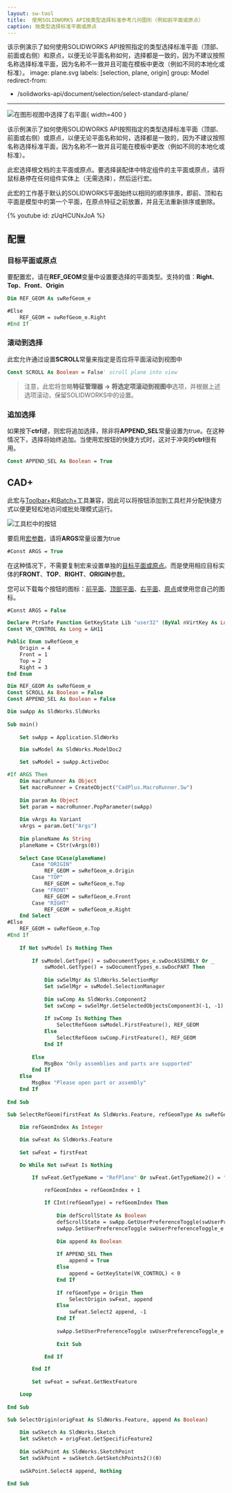 ```yaml
---
layout: sw-tool
title:  使用SOLIDWORKS API按类型选择标准参考几何图形（例如前平面或原点）
caption: 按类型选择标准平面或原点
---
```

 该示例演示了如何使用SOLIDWORKS API按照指定的类型选择标准平面（顶部、前面或右侧）和原点，以便无论平面名称如何，选择都是一致的，因为不建议按照名称选择标准平面，因为名称不一致并且可能在模板中更改（例如不同的本地化或标准）。
image: plane.svg
labels: [selection, plane, origin]
group: Model
redirect-from:
  - /solidworks-api/document/selection/select-standard-plane/
---
![在图形视图中选择了右平面](selected-right-plane.png){ width=400 }

该示例演示了如何使用SOLIDWORKS API按照指定的类型选择标准平面（顶部、前面或右侧）或原点，以便无论平面名称如何，选择都是一致的，因为不建议按照名称选择标准平面，因为名称不一致并且可能在模板中更改（例如不同的本地化或标准）。

此宏选择根文档的主平面或原点。要选择装配体中特定组件的主平面或原点，请将鼠标悬停在任何组件实体上（无需选择），然后运行宏。

此宏的工作基于默认的SOLIDWORKS平面始终以相同的顺序排序，即前、顶和右平面是模型中的第一个平面，在原点特征之前放置，并且无法重新排序或删除。

{% youtube id: zUqHCUNxJoA %}

## 配置

### 目标平面或原点

要配置宏，请在**REF_GEOM**变量中设置要选择的平面类型。支持的值：**Right**、**Top**、**Front**、**Origin**

~~~ vb
Dim REF_GEOM As swRefGeom_e
~~~

~~~ vb jagged
#Else
    REF_GEOM = swRefGeom_e.Right 
#End If
~~~

### 滚动到选择

此宏允许通过设置**SCROLL**常量来指定是否应将平面滚动到视图中

~~~ vb
Const SCROLL As Boolean = False' scroll plane into view
~~~

> 注意，此宏将忽略**特征管理器 -> 将选定项滚动到视图中**选项，并根据上述选项滚动，保留SOLIDWORKS中的设置。

### 追加选择

如果按下**ctrl**键，则宏将追加选择，除非将**APPEND_SEL**常量设置为true。在这种情况下，选择将始终追加。当使用宏按钮的快捷方式时，这对于冲突的**ctrl**很有用。

~~~ vb
Const APPEND_SEL As Boolean = True
~~~

## CAD+

此宏与[Toolbar+](https://cadplus.xarial.com/toolbar/)和[Batch+](https://cadplus.xarial.com/batch/)工具兼容，因此可以将按钮添加到工具栏并分配快捷方式以便更轻松地访问或批处理模式运行。

![工具栏中的按钮](toolbar.png)

要启用[宏参数](https://cadplus.xarial.com/toolbar/configuration/arguments/)，请将**ARGS**常量设置为true

~~~ vb
#Const ARGS = True
~~~

在这种情况下，不需要复制宏来设置单独的[目标平面或原点](#target-plane-or-origin)。而是使用相应目标实体的**FRONT**、**TOP**、**RIGHT**、**ORIGIN**参数。

您可以下载每个按钮的图标：[前平面](front.svg)、[顶部平面](top.svg)、[右平面](right.svg)、[原点](origin.svg)或使用您自己的图标。

~~~ vb
#Const ARGS = False

Declare PtrSafe Function GetKeyState Lib "user32" (ByVal nVirtKey As Long) As Integer
Const VK_CONTROL As Long = &H11

Public Enum swRefGeom_e
    Origin = 4
    Front = 1
    Top = 2
    Right = 3
End Enum

Dim REF_GEOM As swRefGeom_e
Const SCROLL As Boolean = False
Const APPEND_SEL As Boolean = False

Dim swApp As SldWorks.SldWorks
    
Sub main()
    
    Set swApp = Application.SldWorks

    Dim swModel As SldWorks.ModelDoc2

    Set swModel = swApp.ActiveDoc

#If ARGS Then
    Dim macroRunner As Object
    Set macroRunner = CreateObject("CadPlus.MacroRunner.Sw")
    
    Dim param As Object
    Set param = macroRunner.PopParameter(swApp)
    
    Dim vArgs As Variant
    vArgs = param.Get("Args")
    
    Dim planeName As String
    planeName = CStr(vArgs(0))
    
    Select Case UCase(planeName)
        Case "ORIGIN"
            REF_GEOM = swRefGeom_e.Origin
        Case "TOP"
            REF_GEOM = swRefGeom_e.Top
        Case "FRONT"
            REF_GEOM = swRefGeom_e.Front
        Case "RIGHT"
            REF_GEOM = swRefGeom_e.Right
    End Select
#Else
    REF_GEOM = swRefGeom_e.Top
#End If
    
    If Not swModel Is Nothing Then
        
        If swModel.GetType() = swDocumentTypes_e.swDocASSEMBLY Or _
            swModel.GetType() = swDocumentTypes_e.swDocPART Then
            
            Dim swSelMgr As SldWorks.SelectionMgr
            Set swSelMgr = swModel.SelectionManager
                        
            Dim swComp As SldWorks.Component2
            Set swComp = swSelMgr.GetSelectedObjectsComponent3(-1, -1)
            
            If swComp Is Nothing Then
                SelectRefGeom swModel.FirstFeature(), REF_GEOM
            Else
                SelectRefGeom swComp.FirstFeature(), REF_GEOM
            End If
            
        Else
            MsgBox "Only assemblies and parts are supported"
        End If
    Else
        MsgBox "Please open part or assembly"
    End If
    
End Sub

Sub SelectRefGeom(firstFeat As SldWorks.Feature, refGeomType As swRefGeom_e)

    Dim refGeomIndex As Integer
    
    Dim swFeat As SldWorks.Feature
    
    Set swFeat = firstFeat

    Do While Not swFeat Is Nothing

        If swFeat.GetTypeName = "RefPlane" Or swFeat.GetTypeName2() = "OriginProfileFeature" Then

            refGeomIndex = refGeomIndex + 1
            
            If CInt(refGeomType) = refGeomIndex Then
                
                Dim defScrollState As Boolean
                defScrollState = swApp.GetUserPreferenceToggle(swUserPreferenceToggle_e.swFeatureManagerEnsureVisible)
                swApp.SetUserPreferenceToggle swUserPreferenceToggle_e.swFeatureManagerEnsureVisible, SCROLL
                
                Dim append As Boolean
                
                If APPEND_SEL Then
                    append = True
                Else
                    append = GetKeyState(VK_CONTROL) < 0
                End If
                
                If refGeomType = Origin Then
                    SelectOrigin swFeat, append
                Else
                    swFeat.Select2 append, -1
                End If
                
                swApp.SetUserPreferenceToggle swUserPreferenceToggle_e.swFeatureManagerEnsureVisible, defScrollState
                
                Exit Sub

            End If

        End If
    
        Set swFeat = swFeat.GetNextFeature

    Loop
    
End Sub

Sub SelectOrigin(origFeat As SldWorks.Feature, append As Boolean)
    
    Dim swSketch As SldWorks.Sketch
    Set swSketch = origFeat.GetSpecificFeature2
    
    Dim swSkPoint As SldWorks.SketchPoint
    Set swSkPoint = swSketch.GetSketchPoints2()(0)
    
    swSkPoint.Select4 append, Nothing
    
End Sub
~~~